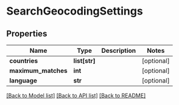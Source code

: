 # SearchGeocodingSettings

## Properties
Name | Type | Description | Notes
------------ | ------------- | ------------- | -------------
**countries** | **list[str]** |  | [optional] 
**maximum_matches** | **int** |  | [optional] 
**language** | **str** |  | [optional] 

[[Back to Model list]](../README.md#documentation-for-models) [[Back to API list]](../README.md#documentation-for-api-endpoints) [[Back to README]](../README.md)


